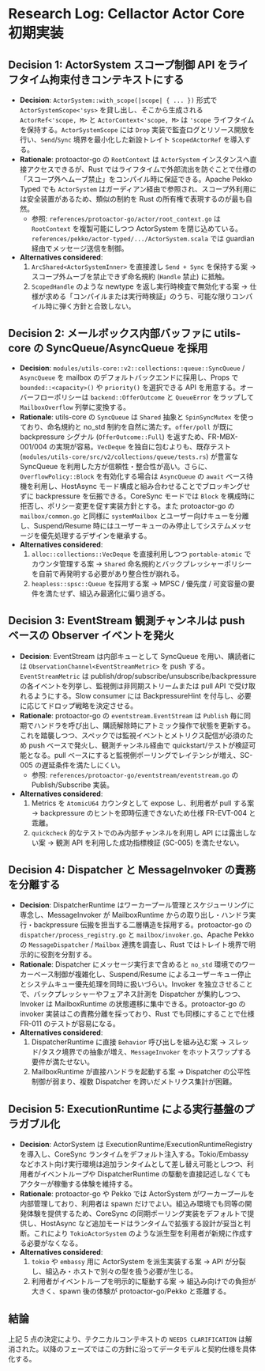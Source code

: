 # Research Log: Cellactor Actor Core 初期実装

## Decision 1: ActorSystem スコープ制御 API をライフタイム拘束付きコンテキストにする
- **Decision**: `ActorSystem::with_scope(|scope| { ... })` 形式で `ActorSystemScope<'sys>` を貸し出し、そこから生成される `ActorRef<'scope, M>` と `ActorContext<'scope, M>` は `'scope` ライフタイムを保持する。`ActorSystemScope` には `Drop` 実装で監査ログとリソース開放を行い、`Send`/`Sync` 境界を最小化した新設トレイト `ScopedActorRef` を導入する。  
- **Rationale**: protoactor-go の `RootContext` は `ActorSystem` インスタンスへ直接アクセスできるが、Rust ではライフタイムで外部流出を防ぐことで仕様の「スコープ外へムーブ禁止」をコンパイル時に保証できる。Apache Pekko Typed でも `ActorSystem` はガーディアン経由で参照され、スコープ外利用には安全装置があるため、類似の制約を Rust の所有権で表現するのが最も自然。  
  - 参照: `references/protoactor-go/actor/root_context.go` は `RootContext` を複製可能にしつつ ActorSystem を閉じ込めている。`references/pekko/actor-typed/.../ActorSystem.scala` では guardian 経由でメッセージ送信を制御。  
- **Alternatives considered**: 
  1. `ArcShared<ActorSystemInner>` を直接渡し `Send + Sync` を保持する案 → スコープ外ムーブを禁止できず命名規約 (`Handle` 禁止) に抵触。 
  2. `ScopedHandle` のような newtype を返し実行時検査で無効化する案 → 仕様が求める「コンパイルまたは実行時検証」のうち、可能な限りコンパイル時に弾く方針と合致しない。

## Decision 2: メールボックス内部バッファに utils-core の SyncQueue/AsyncQueue を採用
- **Decision**: `modules/utils-core::v2::collections::queue::SyncQueue` / `AsyncQueue` を mailbox のデフォルトバックエンドに採用し、Props で `bounded::<capacity>()` や `priority()` を選択できる API を用意する。オーバーフローポリシーは `backend::OfferOutcome` と `QueueError` をラップして `MailboxOverflow` 列挙に変換する。  
- **Rationale**: utils-core の `SyncQueue` は `Shared` 抽象と `SpinSyncMutex` を使っており、命名規約と no_std 制約を自然に満たす。`offer/poll` が既に backpressure シグナル (`OfferOutcome::Full`) を返すため、FR-MBX-001/004 の実現が容易。`VecDeque` を独自に包むよりも、既存テスト (`modules/utils-core/src/v2/collections/queue/tests.rs`) が豊富な SyncQueue を利用した方が信頼性・整合性が高い。さらに、`OverflowPolicy::Block` を有効化する場合は `AsyncQueue` の `await` ベース待機を利用し、HostAsync モード構成と組み合わせることでブロッキングせずに backpressure を伝搬できる。CoreSync モードでは `Block` を構成時に拒否し、ポリシー変更を促す実装方針とする。また protoactor-go の `mailbox/common.go` と同様に `systemMailbox` とユーザー向けキューを分離し、Suspend/Resume 時にはユーザーキューのみ停止してシステムメッセージを優先処理するデザインを継承する。  
- **Alternatives considered**: 
  1. `alloc::collections::VecDeque` を直接利用しつつ `portable-atomic` でカウンタ管理する案 → `Shared` 命名規約とバックプレッシャーポリシーを自前で再発明する必要があり整合性が崩れる。 
  2. `heapless::spsc::Queue` を採用する案 → MPSC / 優先度 / 可変容量の要件を満たせず、組込み最適化に偏り過ぎる。

## Decision 3: EventStream 観測チャンネルは push ベースの Observer イベントを発火
- **Decision**: EventStream は内部キューとして SyncQueue を用い、購読者には `ObservationChannel<EventStreamMetric>` を push する。`EventStreamMetric` は publish/drop/subscribe/unsubscribe/backpressure の各イベントを列挙し、監視側は非同期ストリームまたは pull API で受け取れるようにする。Slow consumer には BackpressureHint を付与し、必要に応じてドロップ戦略を決定させる。  
- **Rationale**: protoactor-go の `eventstream.EventStream` は `Publish` 毎に同期でハンドラを呼び出し、購読解除時にアトミック操作で状態を更新する。これを踏襲しつつ、スペックでは監視イベントとメトリクス配信が必須のため push ベースで発火し、観測チャンネル経由で quickstart/テストが検証可能となる。pull ベースにすると監視側ポーリングでレイテンシが増え、SC-005 の遅延条件を満たしにくい。  
  - 参照: `references/protoactor-go/eventstream/eventstream.go` の Publish/Subscribe 実装。  
- **Alternatives considered**: 
  1. Metrics を `AtomicU64` カウンタとして expose し、利用者が pull する案 → backpressure のヒントを即時伝達できないため仕様 FR-EVT-004 と乖離。 
  2. `quickcheck` 的なテストでのみ内部チャンネルを利用し API には露出しない案 → 観測 API を利用した成功指標検証 (SC-005) を満たせない。

## Decision 4: Dispatcher と MessageInvoker の責務を分離する
- **Decision**: DispatcherRuntime はワーカープール管理とスケジューリングに専念し、MessageInvoker が MailboxRuntime からの取り出し・ハンドラ実行・backpressure 伝搬を担当する二層構造を採用する。protoactor-go の `dispatcher/process_registry.go` と `mailbox/invoker.go`、Apache Pekko の `MessageDispatcher` / `Mailbox` 連携を調査し、Rust ではトレイト境界で明示的に役割を分割する。  
- **Rationale**: Dispatcher にメッセージ実行まで含めると `no_std` 環境でのワーカーベース制御が複雑化し、Suspend/Resume によるユーザーキュー停止とシステムキュー優先処理を同時に扱いづらい。Invoker を独立させることで、バックプレッシャーやフェアネス計測を Dispatcher が集約しつつ、Invoker は MailboxRuntime の状態遷移に集中できる。protoactor-go の invoker 実装はこの責務分離を採っており、Rust でも同様にすることで仕様 FR-011 のテストが容易になる。  
- **Alternatives considered**: 
  1. DispatcherRuntime に直接 `Behavior` 呼び出しを組み込む案 → スレッド/タスク境界での抽象が増え、`MessageInvoker` をホットスワップする要件が満たせない。 
  2. MailboxRuntime が直接ハンドラを起動する案 → Dispatcher の公平性制御が弱まり、複数 Dispatcher を跨いだメトリクス集計が困難。

## Decision 5: ExecutionRuntime による実行基盤のプラガブル化
- **Decision**: ActorSystem は ExecutionRuntime/ExecutionRuntimeRegistry を導入し、CoreSync ランタイムをデフォルト注入する。Tokio/Embassy などホスト向け実行環境は追加ランタイムとして差し替え可能としつつ、利用者がイベントループや DispatcherRuntime の駆動を直接記述しなくてもアクターが稼働する体験を維持する。  
- **Rationale**: protoactor-go や Pekko では ActorSystem がワーカープールを内部管理しており、利用者は spawn だけでよい。組込み環境でも同等の開発体験を提供するため、CoreSync の同期ポーリング実装をデフォルトで提供し、HostAsync など追加モードはランタイムで拡張する設計が妥当と判断。これにより `TokioActorSystem` のような派生型を利用者が新規に作成する必要がなくなる。  
- **Alternatives considered**: 
  1. `tokio` や `embassy` 用に ActorSystem を派生実装する案 → API が分裂し、組込み・ホストで別々の型を扱う必要が生じる。 
  2. 利用者がイベントループを明示的に駆動する案 → 組込み向けでの負担が大きく、spawn 後の体験が protoactor-go/Pekko と乖離する。

## 結論
上記 5 点の決定により、テクニカルコンテキストの `NEEDS CLARIFICATION` は解消された。以降のフェーズではこの方針に沿ってデータモデルと契約仕様を具体化する。
